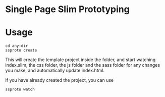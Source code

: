 Single Page Slim Prototyping
====
Usage 
==
```
cd any-dir
ssproto create
```

This will create the template project inside the folder, and start watching index.slim, the css folder, the js folder and the sass folder for any changes you make, and automatically update index.html. 

If you have already created the project, you can use 
```
ssproto watch
```

